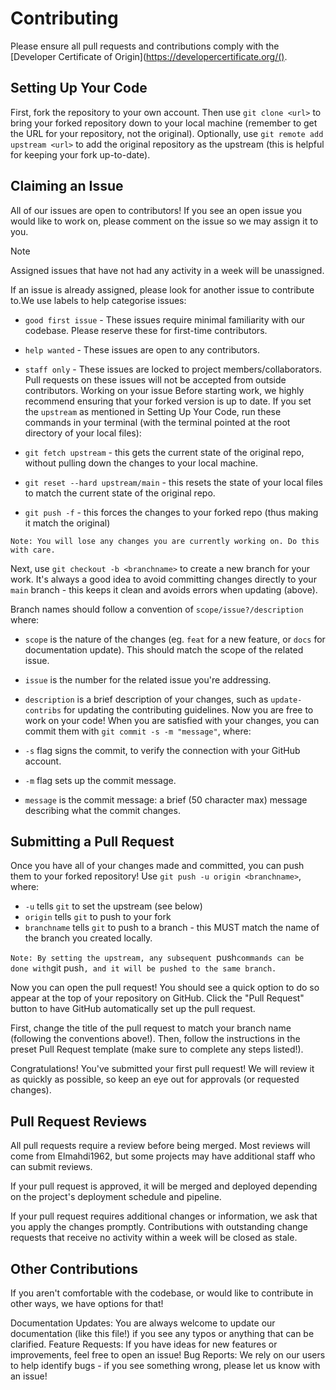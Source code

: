 # Contributing

Please ensure all pull requests and contributions comply with the [Developer Certificate of Origin](https://developercertificate.org/().

## Setting Up Your Code
First, fork the repository to your own account. Then use `git clone <url>` to bring your forked repository down to your local machine (remember to get the URL for your repository, not the original). Optionally, use `git remote add upstream <url>` to add the original repository as the upstream (this is helpful for keeping your fork up-to-date).

## Claiming an Issue
All of our issues are open to contributors! If you see an open issue you would like to work on, please comment on the issue so we may assign it to you.

Note

Assigned issues that have not had any activity in a week will be unassigned.

If an issue is already assigned, please look for another issue to contribute to.We use labels to help categorise issues:

* `good first issue` - These issues require minimal familiarity with our codebase. Please reserve these for first-time contributors.
* `help wanted` - These issues are open to any contributors.
* `staff only` - These issues are locked to project members/collaborators. Pull requests on these issues will not be accepted from outside contributors.
Working on your issue
Before starting work, we highly recommend ensuring that your forked version is up to date. If you set the `upstream` as mentioned in Setting Up Your Code, run these commands in your terminal (with the terminal pointed at the root directory of your local files):

* `git fetch upstream` - this gets the current state of the original repo, without pulling down the changes to your local machine.
* `git reset --hard upstream/main` - this resets the state of your local files to match the current state of the original repo.
* `git push -f` - this forces the changes to your forked repo (thus making it match the original)

`Note:
You will lose any changes you are currently working on. Do this with care.`

Next, use `git checkout -b <branchname>` to create a new branch for your work. It's always a good idea to avoid committing changes directly to your `main` branch - this keeps it clean and avoids errors when updating (above).

Branch names should follow a convention of `scope/issue?/description` where:

* `scope` is the nature of the changes (eg. `feat` for a new feature, or `docs` for documentation update). This should match the scope of the related issue.
* `issue` is the number for the related issue you're addressing.
* `description` is a brief description of your changes, such as `update-contribs` for updating the contributing guidelines.
Now you are free to work on your code! When you are satisfied with your changes, you can commit them with `git commit -s -m "message"`, where:

* `-s` flag signs the commit, to verify the connection with your GitHub account.
* `-m` flag sets up the commit message.
* `message` is the commit message: a brief (50 character max) message describing what the commit changes.

## Submitting a Pull Request
Once you have all of your changes made and committed, you can push them to your forked repository! Use `git push -u origin <branchname>`, where:

* `-u` tells `git` to set the upstream (see below)
* `origin` tells `git` to push to your fork
* `branchname` tells `git` to push to a branch - this MUST match the name of the branch you created locally.

`Note:
By setting the upstream, any subsequent `push` commands can be done with `git push`, and it will be pushed to the same branch.`

Now you can open the pull request! You should see a quick option to do so appear at the top of your repository on GitHub. Click the "Pull Request" button to have GitHub automatically set up the pull request.

First, change the title of the pull request to match your branch name (following the conventions above!). Then, follow the instructions in the preset Pull Request template (make sure to complete any steps listed!).

Congratulations! You've submitted your first pull request! We will review it as quickly as possible, so keep an eye out for approvals (or requested changes).

## Pull Request Reviews
All pull requests require a review before being merged. Most reviews will come from Elmahdi1962, but some projects may have additional staff who can submit reviews.

If your pull request is approved, it will be merged and deployed depending on the project's deployment schedule and pipeline.

If your pull request requires additional changes or information, we ask that you apply the changes promptly. Contributions with outstanding change requests that receive no activity within a week will be closed as stale.

## Other Contributions
If you aren't comfortable with the codebase, or would like to contribute in other ways, we have options for that!

Documentation Updates: You are always welcome to update our documentation (like this file!) if you see any typos or anything that can be clarified.
Feature Requests: If you have ideas for new features or improvements, feel free to open an issue!
Bug Reports: We rely on our users to help identify bugs - if you see something wrong, please let us know with an issue!
